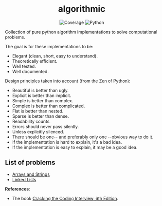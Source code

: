 <h1 align="center" style="border-bottom: none;"> algorithmic </h1>

<p align="center">
  <a>
    <img alt="Coverage" src="https://codecov.io/gh/tomaslink/algorithmic/graph/badge.svg?token=U8IXA9B0VD">
    <img alt="Python" src="https://img.shields.io/badge/python-3.8 | 3.9 | 3.10 | 3.11 | 3.12 -blue.svg">
  </a>
</p>

[Cracking the Coding Interview, 6th Edition]: https://www.amazon.com/gp/product/0984782850/ref=as_li_ss_tl?ie=UTF8&tag=care01-20&linkCode=as2&camp=217145&creative098478285050tiveASIN=0984782850
[Zen of Python]: https://peps.python.org/pep-0020/

[Arrays and Strings]: docs/arrays-and-strings.md
[Linked Lists]: docs/linked-lists.md

Collection of pure python algorithm implementations to solve computational problems.

The goal is for these implementations to be:
- Elegant (clean, short, easy to understand).
- Theoretically efficient.
- Well tested.
- Well documented.

Design principles taken into account (from the [Zen of Python]):
  - Beautiful is better than ugly.
  - Explicit is better than implicit.
  - Simple is better than complex.
  - Complex is better than complicated.
  - Flat is better than nested.
  - Sparse is better than dense.
  - Readability counts.
  - Errors should never pass silently.
  - Unless explicitly silenced.
  - There should be one-- and preferably only one --obvious way to do it.
  - If the implementation is hard to explain, it's a bad idea.
  - If the implementation is easy to explain, it may be a good idea.

## List of problems
   - [Arrays and Strings]
   - [Linked Lists]

**References**:
- The book [Cracking the Coding Interview, 6th Edition].